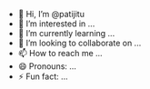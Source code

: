 - 👋 Hi, I’m @patijitu
- 👀 I’m interested in ...
- 🌱 I’m currently learning ...
- 💞️ I’m looking to collaborate on ...
- 📫 How to reach me ...
- 😄 Pronouns: ...
- ⚡ Fun fact: ...

<!---
patijitu/patijitu is a ✨ special ✨ repository because its `README.md` (this file) appears on your GitHub profile.
You can click the Preview link to take a look at your changes.
--->
